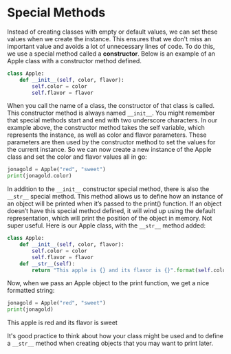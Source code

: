 # Special Methods
Instead of creating classes with empty or default values, we can set these values when we create the instance. This ensures that we don't miss an important value and avoids a lot of unnecessary lines of code. To do this, we use a special method called a **constructor**. Below is an example of an Apple class with a constructor method defined.

```py
class Apple:
    def __init__(self, color, flavor):
        self.color = color
        self.flavor = flavor
```

When you call the name of a class, the constructor of that class is called. This constructor method is always named `__init__`. You might remember that special methods start and end with two underscore characters. In our example above, the constructor method takes the self variable, which represents the instance, as well as color and flavor parameters. These parameters are then used by the constructor method to set the values for the current instance. So we can now create a new instance of the Apple class and set the color and flavor values all in go:

```py
jonagold = Apple("red", "sweet")
print(jonagold.color)
```

In addition to the `__init__` constructor special method, there is also the `__str__` special method. This method allows us to define how an instance of an object will be printed when it’s passed to the print() function. If an object doesn’t have this special method defined, it will wind up using the default representation, which will print the position of the object in memory. Not super useful. Here is our Apple class, with the `__str__` method added:

```py
class Apple:
    def __init__(self, color, flavor):
        self.color = color
        self.flavor = flavor
    def __str__(self):
        return "This apple is {} and its flavor is {}".format(self.color, self.flavor)

```
Now, when we pass an Apple object to the print function, we get a nice formatted string:

```py
jonagold = Apple("red", "sweet")
print(jonagold)
```
This apple is red and its flavor is sweet

It's good practice to think about how your class might be used and to define a `__str__` method when creating objects that you may want to print later.
